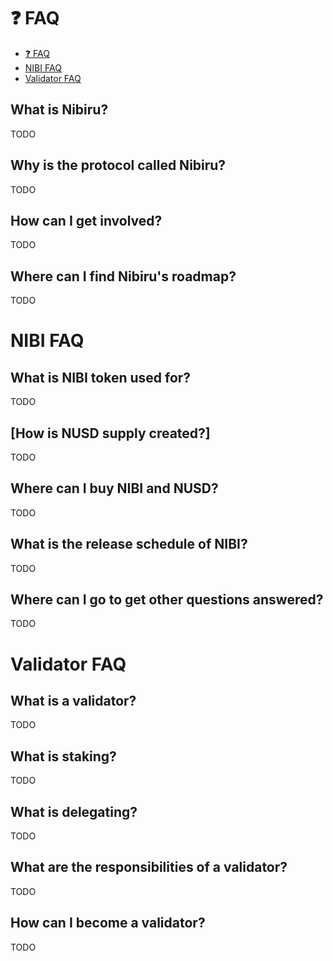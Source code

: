 # ❓ FAQ

- [❓ FAQ](#-faq)
- [NIBI FAQ](#nibi-faq)
- [Validator FAQ](#validator-faq)

## What is Nibiru?

TODO

## Why is the protocol called Nibiru?

TODO

## How can I get involved?

TODO


## Where can I find Nibiru's roadmap?

TODO



# NIBI FAQ

## What is NIBI token used for?

TODO

## [How is NUSD supply created?] 

TODO

## Where can I buy NIBI and NUSD?

TODO

## What is the release schedule of NIBI?

TODO

## Where can I go to get other questions answered?

TODO


# Validator FAQ

## What is a validator?

TODO

## What is staking?

TODO

## What is delegating?

TODO

## What are the responsibilities of a validator?

TODO

## How can I become a validator?

TODO
